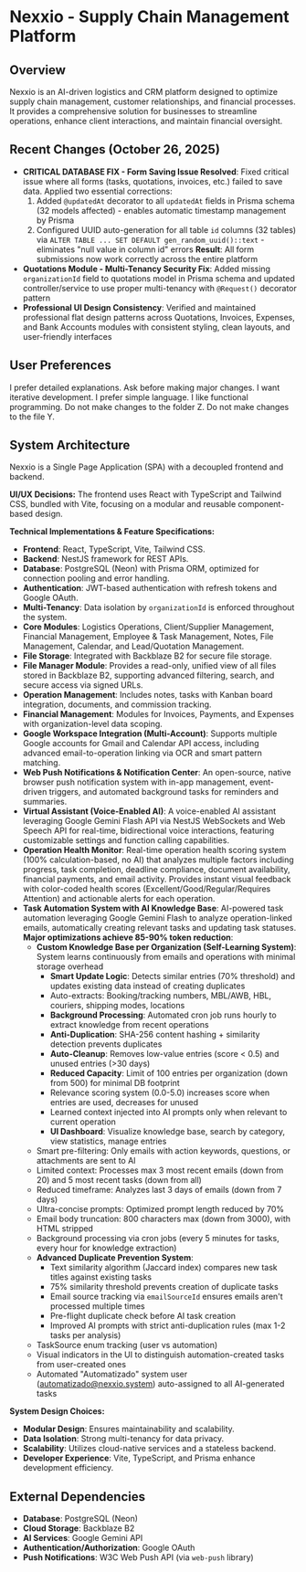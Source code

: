 # Nexxio - Supply Chain Management Platform

## Overview
Nexxio is an AI-driven logistics and CRM platform designed to optimize supply chain management, customer relationships, and financial processes. It provides a comprehensive solution for businesses to streamline operations, enhance client interactions, and maintain financial oversight.

## Recent Changes (October 26, 2025)
-   **CRITICAL DATABASE FIX - Form Saving Issue Resolved**: Fixed critical issue where all forms (tasks, quotations, invoices, etc.) failed to save data. Applied two essential corrections:
    1. Added `@updatedAt` decorator to all `updatedAt` fields in Prisma schema (32 models affected) - enables automatic timestamp management by Prisma
    2. Configured UUID auto-generation for all table `id` columns (32 tables) via `ALTER TABLE ... SET DEFAULT gen_random_uuid()::text` - eliminates "null value in column id" errors
    **Result**: All form submissions now work correctly across the entire platform
-   **Quotations Module - Multi-Tenancy Security Fix**: Added missing `organizationId` field to quotations model in Prisma schema and updated controller/service to use proper multi-tenancy with `@Request()` decorator pattern
-   **Professional UI Design Consistency**: Verified and maintained professional flat design patterns across Quotations, Invoices, Expenses, and Bank Accounts modules with consistent styling, clean layouts, and user-friendly interfaces

## User Preferences
I prefer detailed explanations. Ask before making major changes. I want iterative development. I prefer simple language. I like functional programming. Do not make changes to the folder Z. Do not make changes to the file Y.

## System Architecture
Nexxio is a Single Page Application (SPA) with a decoupled frontend and backend.

**UI/UX Decisions:**
The frontend uses React with TypeScript and Tailwind CSS, bundled with Vite, focusing on a modular and reusable component-based design.

**Technical Implementations & Feature Specifications:**
-   **Frontend**: React, TypeScript, Vite, Tailwind CSS.
-   **Backend**: NestJS framework for REST APIs.
-   **Database**: PostgreSQL (Neon) with Prisma ORM, optimized for connection pooling and error handling.
-   **Authentication**: JWT-based authentication with refresh tokens and Google OAuth.
-   **Multi-Tenancy**: Data isolation by `organizationId` is enforced throughout the system.
-   **Core Modules**: Logistics Operations, Client/Supplier Management, Financial Management, Employee & Task Management, Notes, File Management, Calendar, and Lead/Quotation Management.
-   **File Storage**: Integrated with Backblaze B2 for secure file storage.
-   **File Manager Module**: Provides a read-only, unified view of all files stored in Backblaze B2, supporting advanced filtering, search, and secure access via signed URLs.
-   **Operation Management**: Includes notes, tasks with Kanban board integration, documents, and commission tracking.
-   **Financial Management**: Modules for Invoices, Payments, and Expenses with organization-level data scoping.
-   **Google Workspace Integration (Multi-Account)**: Supports multiple Google accounts for Gmail and Calendar API access, including advanced email-to-operation linking via OCR and smart pattern matching.
-   **Web Push Notifications & Notification Center**: An open-source, native browser push notification system with in-app management, event-driven triggers, and automated background tasks for reminders and summaries.
-   **Virtual Assistant (Voice-Enabled AI)**: A voice-enabled AI assistant leveraging Google Gemini Flash API via NestJS WebSockets and Web Speech API for real-time, bidirectional voice interactions, featuring customizable settings and function calling capabilities.
-   **Operation Health Monitor**: Real-time operation health scoring system (100% calculation-based, no AI) that analyzes multiple factors including progress, task completion, deadline compliance, document availability, financial payments, and email activity. Provides instant visual feedback with color-coded health scores (Excellent/Good/Regular/Requires Attention) and actionable alerts for each operation.
-   **Task Automation System with AI Knowledge Base**: AI-powered task automation leveraging Google Gemini Flash to analyze operation-linked emails, automatically creating relevant tasks and updating task statuses. **Major optimizations achieve 85-90% token reduction**:
    -   **Custom Knowledge Base per Organization (Self-Learning System)**: System learns continuously from emails and operations with minimal storage overhead
        -   **Smart Update Logic**: Detects similar entries (70% threshold) and updates existing data instead of creating duplicates
        -   Auto-extracts: Booking/tracking numbers, MBL/AWB, HBL, couriers, shipping modes, locations
        -   **Background Processing**: Automated cron job runs hourly to extract knowledge from recent operations
        -   **Anti-Duplication**: SHA-256 content hashing + similarity detection prevents duplicates
        -   **Auto-Cleanup**: Removes low-value entries (score < 0.5) and unused entries (>30 days)
        -   **Reduced Capacity**: Limit of 100 entries per organization (down from 500) for minimal DB footprint
        -   Relevance scoring system (0.0-5.0) increases score when entries are used, decreases for unused
        -   Learned context injected into AI prompts only when relevant to current operation
        -   **UI Dashboard**: Visualize knowledge base, search by category, view statistics, manage entries
    -   Smart pre-filtering: Only emails with action keywords, questions, or attachments are sent to AI
    -   Limited context: Processes max 3 most recent emails (down from 20) and 5 most recent tasks (down from all)
    -   Reduced timeframe: Analyzes last 3 days of emails (down from 7 days)
    -   Ultra-concise prompts: Optimized prompt length reduced by 70%
    -   Email body truncation: 800 characters max (down from 3000), with HTML stripped
    -   Background processing via cron jobs (every 5 minutes for tasks, every hour for knowledge extraction)
    -   **Advanced Duplicate Prevention System**:
        -   Text similarity algorithm (Jaccard index) compares new task titles against existing tasks
        -   75% similarity threshold prevents creation of duplicate tasks
        -   Email source tracking via `emailSourceId` ensures emails aren't processed multiple times
        -   Pre-flight duplicate check before AI task creation
        -   Improved AI prompts with strict anti-duplication rules (max 1-2 tasks per analysis)
    -   TaskSource enum tracking (user vs automation)
    -   Visual indicators in the UI to distinguish automation-created tasks from user-created ones
    -   Automated "Automatizado" system user (automatizado@nexxio.system) auto-assigned to all AI-generated tasks

**System Design Choices:**
-   **Modular Design**: Ensures maintainability and scalability.
-   **Data Isolation**: Strong multi-tenancy for data privacy.
-   **Scalability**: Utilizes cloud-native services and a stateless backend.
-   **Developer Experience**: Vite, TypeScript, and Prisma enhance development efficiency.

## External Dependencies
-   **Database**: PostgreSQL (Neon)
-   **Cloud Storage**: Backblaze B2
-   **AI Services**: Google Gemini API
-   **Authentication/Authorization**: Google OAuth
-   **Push Notifications**: W3C Web Push API (via `web-push` library)